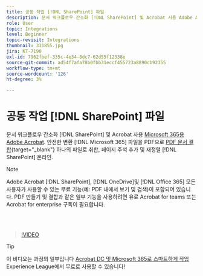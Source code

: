 ```yaml
---
title: 공동 작업 [!DNL SharePoint] 파일
description: 문서 워크플로우 간소화 [!DNL SharePoint] 및 Acrobat 사용 Adobe Acrobat [!DNL Microsoft 365]
role: User
topic: Integrations
level: Beginner
topic-revisit: Integrations
thumbnail: 331855.jpg
jira: KT-7190
exl-id: 7962fbef-335c-4e34-8dc7-62d55f12338e
source-git-commit: ad54f7afa78b0fbb31eccf455723a8890cb92355
workflow-type: tm+mt
source-wordcount: '126'
ht-degree: 3%

---
```


# 공동 작업 [!DNL SharePoint] 파일

문서 워크플로우 간소화 [!DNL SharePoint] 및 Acrobat 사용 [Microsoft 365용 Adobe Acrobat](https://appsource.microsoft.com/en-us/product/web-apps/adobeinc.adobe-document-cloud-pdf?tab=Overview). 안전한 변환 [!DNL Microsoft 365] 파일을 PDF으로 [PDF 문서 결합](https://www.adobe.com/acrobat/online/merge-pdf.html){target="_blank"} 하나의 파일로 취합, 페이지 주석 추가 및 재정렬 [!DNL SharePoint] 온라인.

>[!NOTE]
>
>Adobe Acrobat [!DNL SharePoint], [!DNL OneDrive]및 [!DNL Office 365] 모든 사용자가 사용할 수 있는 무료 기능(예: PDF 내에서 보기 및 검색)이 포함되어 있습니다. PDF 만들기 및 결합과 같은 일부 기능을 사용하려면 유료 Acrobat for teams 또는 Acrobat for enterprise 구독이 필요합니다.

<br> 

>[!VIDEO](https://video.tv.adobe.com/v/331855?quality=12&learn=on&hidetitle=true)

>[!TIP]
>
>이 비디오는 과정의 일부입니다 [Acrobat DC 및 Microsoft 365로 스마트하게 작업](https://experienceleague.adobe.com/?recommended=Acrobat-U-1-2021.microsoft365) Experience League에서 무료로 사용할 수 있습니다!
